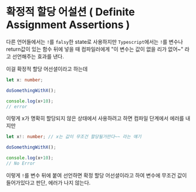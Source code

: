 # 확정적 할당 어설션 ( Definite Assignment Assertions )

다른 언어들에서는 `!`를 `falsy`한 state로 사용하지만 `Typescript`에서는 `!`를 변수나 return값이 있는 함수 뒤에
넣을 때 컴파일러에게 "이 변수는 값이 없을 리가 없어~" 라고 선언해주는 효과를 낸다.

이걸 확정적 할당 어선셜이라고 하는데

```typescript
let x: number;

doSomethingWithX();

console.log(x+10);
// error
```
이렇게 x가 명확히 할당되지 않은 상태에서 사용하려고 하면 컴파일 단계에서 에러를 내지만

```typescript
let x!: number; // x는 값이 무조건 할당될거란다~~ 라는 얘기

doSomethingWithX();

console.log(x+10);
// No Error
```

이렇게 `!`를 변수 뒤에 붙여 선언하면 확정 할당 어선셜이라고 하여 변수에 무조건 값이 들어가있다고 판단, 에러가 나지 않는다. 
